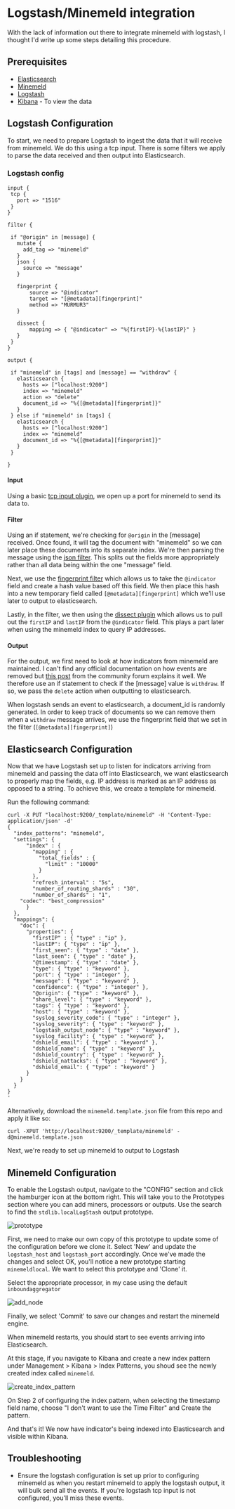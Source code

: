 # Logstash/Minemeld integration

With the lack of information out there to integrate minemeld with logstash, I thought I'd write up some steps detailing this procedure.

## Prerequisites

 - [Elasticsearch](https://www.elastic.co/products/elasticsearch)
 - [Minemeld](https://www.paloaltonetworks.com/products/secure-the-network/subscriptions/minemeld)
 - [Logstash](https://www.elastic.co/products/logstash)
 - [Kibana](https://www.elastic.co/products/kibana) - To view the data

## Logstash Configuration

To start, we need to prepare Logstash to ingest the data that it will receive from minemeld. We do this using a tcp input. There is some filters we apply to parse the data received and then output into Elasticsearch.
 
### Logstash config
 ```
 input {
  tcp {
    port => "1516"
  }
}

filter {

  if "@origin" in [message] {
    mutate {
      add_tag => "minemeld"
    }
    json {
      source => "message"
    }

    fingerprint {
        source => "@indicator"
        target => "[@metadata][fingerprint]"
        method => "MURMUR3"
    }

    dissect {
        mapping => { "@indicator" => "%{firstIP}-%{lastIP}" }
    }
  }
}

output {

  if "minemeld" in [tags] and [message] == "withdraw" {
    elasticsearch {
      hosts => ["localhost:9200"]
      index => "minemeld"
      action => "delete"
      document_id => "%{[@metadata][fingerprint]}"
    }
  } else if "minemeld" in [tags] {
    elasticsearch {
      hosts => ["localhost:9200"]
      index => "minemeld"
      document_id => "%{[@metadata][fingerprint]}"
    }
  }

}
```
#### Input

Using a basic [tcp input plugin](https://www.elastic.co/guide/en/logstash/current/plugins-inputs-tcp.html), we open up a port for minemeld to send its data to.

#### Filter
Using an if statement, we're checking for `@origin` in the [message] received. Once found, it will tag the document with "minemeld" so we can later place these documents into its separate index. We're then parsing the message using the [json filter](https://www.elastic.co/guide/en/logstash/current/plugins-filters-json.html). This splits out the fields more appropriately rather than all data being within the one "message" field.

Next, we use the [fingerprint filter](https://www.elastic.co/guide/en/logstash/current/plugins-filters-fingerprint.html) which allows us to take the `@indicator` field and create a hash value based off this field. We then place this hash into a new temporary field called `[@metadata][fingerprint]` which we'll use later to output to elasticsearch.

Lastly, in the filter, we then using the [dissect plugin](https://www.elastic.co/guide/en/logstash/current/plugins-filters-dissect.html) which allows us to pull out the `firstIP` and `lastIP` from the `@indicator` field. This plays a part later when using the minemeld index to query IP addresses.

#### Output

For the output, we first need to look at how indicators from minemeld are maintained. I can't find any official documentation on how events are removed but [this post](https://live.paloaltonetworks.com/t5/MineMeld-Discussions/Withdraw-mesage-source/m-p/118969/highlight/true#M438) from the community forum explains it well.
We therefore use an if statement to check if the [message] value is `withdraw`. If so, we pass the `delete` action when outputting to elasticsearch.

When logstash sends an event to elasticsearch, a document_id is randomly generated. In order to keep track of documents so we can remove them when a `withdraw` message arrives, we use the fingerprint field that we set in the filter (`[@metadata][fingerprint]`)

## Elasticsearch Configuration

Now that we have Logstash set up to listen for indicators arriving from minemeld and passing the data off into Elasticsearch, we want elasticsearch to properly map the fields, e.g. IP address is marked as an IP address as opposed to a string.
To achieve this, we create a template for minemeld.

Run the following command:

```
curl -X PUT "localhost:9200/_template/minemeld" -H 'Content-Type: application/json' -d'
{
  "index_patterns": "minemeld",
  "settings": {
      "index" : {
        "mapping" : {
          "total_fields" : {
            "limit" : "10000"
          }
        },
        "refresh_interval" : "5s",
        "number_of_routing_shards" : "30",
        "number_of_shards" : "1",
	"codec": "best_compression"
      }
  },
  "mappings": {
    "doc": {
      "properties": {
		"firstIP" : { "type" : "ip" }, 
		"lastIP": { "type" : "ip" },
		"first_seen": { "type" : "date" },
		"last_seen": { "type" : "date" },
		"@timestamp": { "type" : "date" },
		"type": { "type" : "keyword" },
		"port": { "type" : "integer" },
		"message": { "type" : "keyword" },
		"confidence": { "type" : "integer" },
		"@origin": { "type" : "keyword" },
		"share_level": { "type" : "keyword" },
		"tags": { "type" : "keyword" },
		"host": { "type" : "keyword" },
		"syslog_severity_code": { "type" : "integer" },
		"syslog_severity": { "type" : "keyword" },
		"logstash_output_node": { "type" : "keyword" },
		"syslog_facility": { "type" : "keyword" },
		"dshield_email": { "type" : "keyword" },
		"dshield_name": { "type" : "keyword" },
		"dshield_country": { "type" : "keyword" },
		"dshield_nattacks": { "type" : "keyword" },
		"dshield_email": { "type" : "keyword" }
      }
    }
  }
}
'
```

Alternatively, download the `minemeld.template.json` file from this repo and apply it like so:

```
curl -XPUT 'http://localhost:9200/_template/minemeld' -d@minemeld.template.json
```

Next, we're ready to set up minemeld to output to Logstash

## Minemeld Configuration

To enable the Logstash output, navigate to the "CONFIG" section and click the hamburger icon at the bottom right. This will take you to the Prototypes section where you can add miners, processors or outputs. Use the search to find the `stdlib.localLogStash` output prototype.

![prototype]( https://github.com/KevSex/Logstash-Minemeld-integration/blob/master/images/prototypes.jpg "Prototype search")

First, we need to make our own copy of this prototype to update some of the configuration before we clone it. Select 'New' and update the `logstash_host` and `logstash_port` accordingly. Once we've made the changes and select OK, you'll notice a new prototype starting `minemeldlocal`. We want to select this prototype and 'Clone' it.

Select the appropriate processor, in my case using the default `inboundaggregator`

![add_node]( https://github.com/KevSex/Logstash-Minemeld-integration/blob/master/images/add_node.jpg "Add node")

Finally, we select 'Commit' to save our changes and restart the minemeld engine.

When minemeld restarts, you should start to see events arriving into Elasticsearch.

At this stage, if you navigate to Kibana and create a new index pattern under Management > Kibana > Index Patterns, you shoud see the newly created index called `minemeld`.

![create_index_pattern]( https://github.com/KevSex/Logstash-Minemeld-integration/blob/master/images/create_index_pattern.jpg "Create index pattern")

On Step 2 of configuring the index pattern, when selecting the timestamp field name, choose "I don't want to use the Time Filter" and Create the pattern.

And that's it! We now have indicator's being indexed into Elasticsearch and visible within Kibana.

## Troubleshooting

 - Ensure the logstash configuration is set up prior to configuring minemeld as when you restart minemeld to apply the logstash output, it will bulk send all the events. If you're logstash tcp input is not configured, you'll miss these events.
